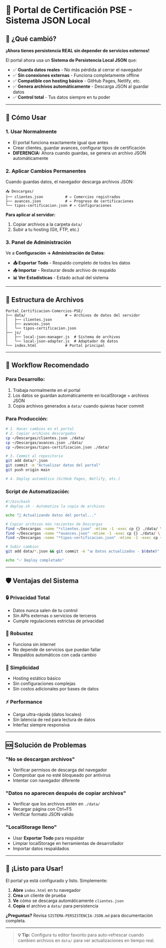# 🎯 Portal de Certificación PSE - Sistema JSON Local

## 🌟 **¿Qué cambió?**

**¡Ahora tienes persistencia REAL sin depender de servicios externos!**

El portal ahora usa un **Sistema de Persistencia Local JSON** que:

- ✅ **Guarda datos reales** - No más pérdida al cerrar el navegador
- ✅ **Sin conexiones externas** - Funciona completamente offline  
- ✅ **Compatible con hosting básico** - GitHub Pages, Netlify, etc.
- ✅ **Genera archivos automáticamente** - Descarga JSON al guardar datos
- ✅ **Control total** - Tus datos siempre en tu poder

---

## 🚀 **Cómo Usar**

### **1. Usar Normalmente**
- El portal funciona exactamente igual que antes
- Crear clientes, guardar avances, configurar tipos de certificación
- **DIFERENCIA:** Ahora cuando guardas, se genera un archivo JSON automáticamente

### **2. Aplicar Cambios Permanentes**
Cuando guardas datos, el navegador descarga archivos JSON:

```
📥 Descargas/
├── clientes.json          # ← Comercios registrados
├── avances.json           # ← Progreso de certificaciones
└── tipos-certificacion.json # ← Configuraciones
```

**Para aplicar al servidor:**
1. Copiar archivos a la carpeta `data/` 
2. Subir a tu hosting (Git, FTP, etc.)

### **3. Panel de Administración**
Ve a **Configuración → Administración de Datos**:

- **📤 Exportar Todo** - Respaldo completo de todos los datos
- **📥 Importar** - Restaurar desde archivo de respaldo  
- **📊 Ver Estadísticas** - Estado actual del sistema

---

## 📁 **Estructura de Archivos**

```
Portal_Certificacion-Comercios-PSE/
├── data/                  # ← Archivos de datos del servidor
│   ├── clientes.json          
│   ├── avances.json           
│   └── tipos-certificacion.json
├── js/
│   ├── local-json-manager.js  # Sistema de archivos
│   └── local-json-adapter.js  # Adaptador de datos
└── index.html             # Portal principal
```

---

## 🔧 **Workflow Recomendado**

### **Para Desarrollo:**
1. Trabaja normalmente en el portal
2. Los datos se guardan automáticamente en localStorage + archivos JSON
3. Copia archivos generados a `data/` cuando quieras hacer commit

### **Para Producción:**
```bash
# 1. Hacer cambios en el portal
# 2. Copiar archivos descargados
cp ~/Descargas/clientes.json ./data/
cp ~/Descargas/avances.json ./data/
cp ~/Descargas/tipos-certificacion.json ./data/

# 3. Commit al repositorio  
git add data/*.json
git commit -m "Actualizar datos del portal"
git push origin main

# 4. Deploy automático (GitHub Pages, Netlify, etc.)
```

### **Script de Automatización:**
```bash
#!/bin/bash
# deploy.sh - Automatiza la copia de archivos

echo "🚀 Actualizando datos del portal..."

# Copiar archivos más recientes de Descargas
find ~/Descargas -name "*clientes.json" -mtime -1 -exec cp {} ./data/ \;
find ~/Descargas -name "*avances.json" -mtime -1 -exec cp {} ./data/ \;
find ~/Descargas -name "*tipos-certificacion.json" -mtime -1 -exec cp {} ./data/ \;

# Subir cambios
git add data/*.json && git commit -m "📊 Datos actualizados - $(date)" && git push

echo "✅ Deploy completado"
```

---

## 🛡️ **Ventajas del Sistema**

### **🔒 Privacidad Total**
- Datos nunca salen de tu control
- Sin APIs externas o servicios de terceros
- Cumple regulaciones estrictas de privacidad

### **💪 Robustez**
- Funciona sin internet
- No depende de servicios que puedan fallar
- Respaldos automáticos con cada cambio

### **🎯 Simplicidad**
- Hosting estático básico
- Sin configuraciones complejas
- Sin costos adicionales por bases de datos

### **⚡ Performance**
- Carga ultra-rápida (datos locales)
- Sin latencia de red para lectura de datos
- Interfaz siempre responsiva

---

## 🆘 **Solución de Problemas**

### **"No se descargan archivos"**
- Verificar permisos de descarga del navegador
- Comprobar que no esté bloqueado por antivirus
- Intentar con navegador diferente

### **"Datos no aparecen después de copiar archivos"**
- Verificar que los archivos estén en `./data/`
- Recargar página con Ctrl+F5
- Verificar formato JSON válido

### **"LocalStorage lleno"**
- Usar **Exportar Todo** para respaldar
- Limpiar localStorage en herramientas de desarrollador
- Importar datos respaldados

---

## 🎉 **¡Listo para Usar!**

El portal ya está configurado y listo. Simplemente:

1. **Abre** `index.html` en tu navegador
2. **Crea** un cliente de prueba  
3. **Ve** cómo se descarga automáticamente `clientes.json`
4. **Copia** el archivo a `data/` para persistencia

**¿Preguntas?** Revisa `SISTEMA-PERSISTENCIA-JSON.md` para documentación completa.

---

> **💡 Tip:** Configura tu editor favorito para auto-refrescar cuando cambien archivos en `data/` para ver actualizaciones en tiempo real.
